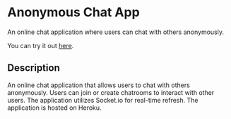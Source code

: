 # Anonymous Chat App

An online chat application where users can chat with others anonymously.

You can try it out [here](https://jjad-node-chat-app.herokuapp.com/).

## Description
An online chat application that allows users to chat with others anonymously. Users can join or create
chatrooms to interact with other users. The application utilizes Socket.io for real-time refresh. The
application is hosted on Heroku.
